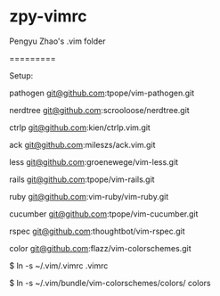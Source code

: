 zpy-vimrc
=========

Pengyu Zhao's .vim folder

=========

Setup:

pathogen
git@github.com:tpope/vim-pathogen.git

nerdtree
git@github.com:scrooloose/nerdtree.git

ctrlp
git@github.com:kien/ctrlp.vim.git

ack
git@github.com:mileszs/ack.vim.git

less
git@github.com:groenewege/vim-less.git

rails
git@github.com:tpope/vim-rails.git

ruby
git@github.com:vim-ruby/vim-ruby.git

cucumber
git@github.com:tpope/vim-cucumber.git

rspec
git@github.com:thoughtbot/vim-rspec.git

color
git@github.com:flazz/vim-colorschemes.git


$ ln -s ~/.vim/.vimrc .vimrc

$ ln -s ~/.vim/bundle/vim-colorschemes/colors/ colors

